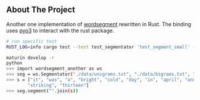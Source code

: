 ## About The Project

Another one implementation of [wordsegment](https://github.com/grantjenks/python-wordsegment) rewritten in Rust. The binding uses [pyo3](https://github.com/PyO3/pyo3) to interact with the rust package.


```bash
# run specific test
RUST_LOG=info cargo test --test test_segmentator 'test_segment_small' -- --nocapture

```


```bash
maturin develop -r 
python
>>> import wordsegment_another as ws
>>> seg = ws.Segmentator("./data/unigrams.txt", "./data/bigrams.txt", "./data/words.txt")
>>> s = ["it", "was", "a", "bright", "cold", "day", "in", "april", "and", "the", "clocks", "were",
        "striking", "thirteen"]
>>> seg.segment("".join(s))

```